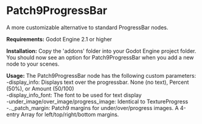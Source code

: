 # Patch9ProgressBar
A more customizable alternative to standard ProgressBar nodes.  

 
**Requirements:** Godot Engine 2.1 or higher  

**Installation:** Copy the 'addons' folder into your Godot Engine project folder. You should now see an option for Patch9ProgressBar when you add a new node to your scenes.  

**Usage:** The Patch9ProgressBar node has the following custom parameters:  
-display_info: Displays text over the progressbar. None (no text), Percent (50%), or Amount (50/100)  
-display_info_font: The font to be used for text display  
-under_image/over_image/progress_image: Identical to TextureProgress  
-.._patch_margin: Patch9 margins for under/over/progress images. A 4-entry Array for left/top/right/bottom margins.  
